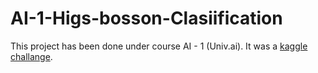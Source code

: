 # AI-1-Higs-bosson-Clasiification
This project has been done under course AI - 1 (Univ.ai).
It was a [kaggle challange](https://www.kaggle.com/competitions/higgs-boson
).


